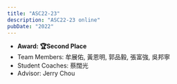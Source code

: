 ```yaml
---
title: "ASC22-23"
description: "ASC22-23 online"
pubDate: "2022"
---
```


- **Award: 🏆Second Place**
- Team Members: 牟展佑, 黃恩明, 郭品毅, 張富強, 吳邦寧
- Student Coaches: 蔡闊光
- Advisor: Jerry Chou
